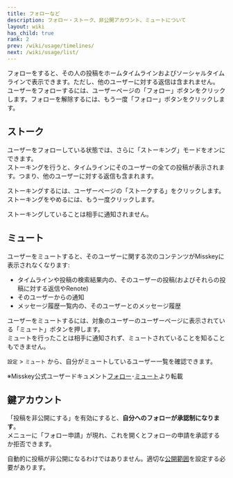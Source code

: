 ```yaml
---
title: フォローなど
description: フォロー・ストーク、非公開アカウント、ミュートについて
layout: wiki
has_child: true
rank: 2
prev: /wiki/usage/timelines/
next: /wiki/usage/list/
---
```

フォローをすると、その人の投稿をホームタイムラインおよびソーシャルタイムラインで表示できます。ただし、他のユーザーに対する返信は含まれません。  
ユーザーをフォローするには、ユーザーページの「フォロー」ボタンをクリックします。フォローを解除するには、もう一度「フォロー」ボタンをクリックします。

## ストーク

ユーザーをフォローしている状態では、さらに「ストーキング」モードをオンにできます。  
ストーキングを行うと、タイムラインにそのユーザーの全ての投稿が表示されます。つまり、他のユーザーに対する返信も含まれます。

ストーキングするには、ユーザーページの「ストークする」をクリックします。ストーキングをやめるには、もう一度クリックします。

ストーキングしていることは相手に通知されません。

## ミュート
ユーザーをミュートすると、そのユーザーに関する次のコンテンツがMisskeyに表示されなくなります:

- タイムラインや投稿の検索結果内の、そのユーザーの投稿(およびそれらの投稿に対する返信やRenote)
- そのユーザーからの通知
- メッセージ履歴一覧内の、そのユーザーとのメッセージ履歴

ユーザーをミュートするには、対象のユーザーのユーザーページに表示されている「ミュート」ボタンを押します。  
ミュートを行ったことは相手に通知されず、ミュートされていることを知ることもできません。

`設定` > `ミュート` から、自分がミュートしているユーザー一覧を確認できます。

※Misskey公式ユーザードキュメント[フォロー](https://misskey.xyz/docs/ja/follow)･[ミュート](https://misskey.xyz/docs/ja/mute)より転載

## 鍵アカウント
「投稿を非公開にする」を有効にすると、**自分へのフォローが承認制になります**。  
メニューに「フォロー申請」が現れ、これを開くとフォローの申請を承認するか拒否できます。

自動的に投稿が非公開になるわけではありません。適切な[公開範囲](../post/#公開範囲を設定する)を設定する必要があります。